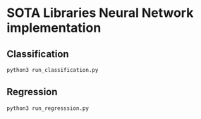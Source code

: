 # SOTA Libraries Neural Network implementation


## Classification

```python
python3 run_classification.py
```

## Regression

```python
python3 run_regresssion.py
```

